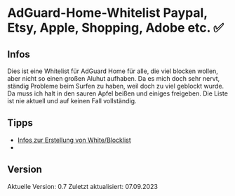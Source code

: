 # AdGuard-Home-Whitelist Paypal, Etsy, Apple, Shopping, Adobe etc. ✅

## Infos

Dies ist eine Whitelist für AdGuard Home für alle, die viel blocken wollen, aber nicht so einen großen Aluhut aufhaben. Da es mich doch sehr nervt, ständig Probleme beim Surfen zu haben, weil doch zu viel geblockt wurde. Da muss ich halt in den sauren Apfel beißen und einiges freigeben. Die Liste ist nie aktuell und auf keinen Fall vollständig.

## Tipps

-  [Infos zur Erstellung von White/Blocklist](https://adguard.com/kb/de/general/ad-filtering/create-own-filters/) 
- 

## Version

Aktuelle Version: 0.7
Zuletzt aktualisiert: 07.09.2023


